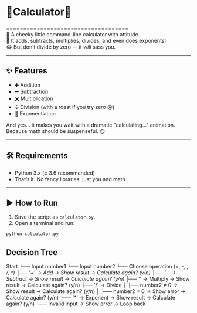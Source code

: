 # 🎉Calculator🎉  
====================================  
🚀 A cheeky little command-line calculator with attitude.  
🧮 It adds, subtracts, multiplies, divides, and even does exponents!  
😂 But don’t divide by zero — it *will* sass you.  

---

## ✨ Features
- ➕ Addition  
- ➖ Subtraction  
- ✖️ Multiplication  
- ➗ Division (with a roast if you try zero 🙃)  
- 🔼 Exponentiation  

And yes… it makes you wait with a dramatic "calculating..." animation.  
Because math should be suspenseful. 😏   
  
---  
  
## 🛠 Requirements  
- Python 3.x (≥ 3.6 recommended)  
- That’s it. No fancy libraries, just you and math.  

---

## ▶️ How to Run  
1. Save the script as `calculator.py`.   
2. Open a terminal and run:    
  
```bash
python calculator.py
```
## Decision Tree

Start
 └── Input number1
      └── Input number2
           └── Choose operation (+, -, *, /, ^)
                ├── '+' → Add → Show result → Calculate again? (y/n)
                ├── '-' → Subtract → Show result → Calculate again? (y/n)
                ├── '*' → Multiply → Show result → Calculate again? (y/n)
                ├── '/' → Divide
                │        ├── number2 ≠ 0 → Show result → Calculate again? (y/n)
                │        └── number2 = 0 → Show error → Calculate again? (y/n)
                ├── '^' → Exponent → Show result → Calculate again? (y/n)
                └── Invalid input → Show error → Loop back

